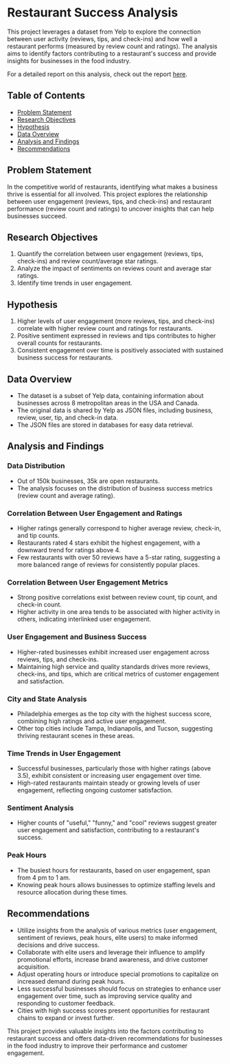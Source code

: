 
# Restaurant Success Analysis


This project leverages a dataset from Yelp to explore the connection between user activity (reviews, tips, and check-ins) and how well a restaurant performs (measured by review count and ratings). The analysis aims to identify factors contributing to a restaurant's success and provide insights for businesses in the food industry.

For a detailed report on this analysis, check out the report [here](https://github.com/Shaikh-Umar-Farooq/restaurant-success-analysis/blob/main/RESTAURANTS%20SUCCESS%20report.pdf).

## Table of Contents

- [Problem Statement](#problem-statement)
- [Research Objectives](#research-objectives)
- [Hypothesis](#hypothesis)
- [Data Overview](#data-overview)
- [Analysis and Findings](#analysis-and-findings)
- [Recommendations](#recommendations)

## Problem Statement

In the competitive world of restaurants, identifying what makes a business thrive is essential for all involved. This project explores the relationship between user engagement (reviews, tips, and check-ins) and restaurant performance (review count and ratings) to uncover insights that can help businesses succeed.

## Research Objectives

1. Quantify the correlation between user engagement (reviews, tips, check-ins) and review count/average star ratings.
2. Analyze the impact of sentiments on reviews count and average star ratings.
3. Identify time trends in user engagement.

## Hypothesis

1. Higher levels of user engagement (more reviews, tips, and check-ins) correlate with higher review count and ratings for restaurants.
2. Positive sentiment expressed in reviews and tips contributes to higher overall counts for restaurants.
3. Consistent engagement over time is positively associated with sustained business success for restaurants.

## Data Overview

- The dataset is a subset of Yelp data, containing information about businesses across 8 metropolitan areas in the USA and Canada.
- The original data is shared by Yelp as JSON files, including business, review, user, tip, and check-in data.
- The JSON files are stored in databases for easy data retrieval.

## Analysis and Findings

### Data Distribution
- Out of 150k businesses, 35k are open restaurants.
- The analysis focuses on the distribution of business success metrics (review count and average rating).

### Correlation Between User Engagement and Ratings
- Higher ratings generally correspond to higher average review, check-in, and tip counts.
- Restaurants rated 4 stars exhibit the highest engagement, with a downward trend for ratings above 4.
- Few restaurants with over 50 reviews have a 5-star rating, suggesting a more balanced range of reviews for consistently popular places.

### Correlation Between User Engagement Metrics
- Strong positive correlations exist between review count, tip count, and check-in count.
- Higher activity in one area tends to be associated with higher activity in others, indicating interlinked user engagement.

### User Engagement and Business Success
- Higher-rated businesses exhibit increased user engagement across reviews, tips, and check-ins.
- Maintaining high service and quality standards drives more reviews, check-ins, and tips, which are critical metrics of customer engagement and satisfaction.

### City and State Analysis
- Philadelphia emerges as the top city with the highest success score, combining high ratings and active user engagement.
- Other top cities include Tampa, Indianapolis, and Tucson, suggesting thriving restaurant scenes in these areas.

### Time Trends in User Engagement
- Successful businesses, particularly those with higher ratings (above 3.5), exhibit consistent or increasing user engagement over time.
- High-rated restaurants maintain steady or growing levels of user engagement, reflecting ongoing customer satisfaction.

### Sentiment Analysis
- Higher counts of "useful," "funny," and "cool" reviews suggest greater user engagement and satisfaction, contributing to a restaurant's success.

### Peak Hours
- The busiest hours for restaurants, based on user engagement, span from 4 pm to 1 am.
- Knowing peak hours allows businesses to optimize staffing levels and resource allocation during these times.

## Recommendations

- Utilize insights from the analysis of various metrics (user engagement, sentiment of reviews, peak hours, elite users) to make informed decisions and drive success.
- Collaborate with elite users and leverage their influence to amplify promotional efforts, increase brand awareness, and drive customer acquisition.
- Adjust operating hours or introduce special promotions to capitalize on increased demand during peak hours.
- Less successful businesses should focus on strategies to enhance user engagement over time, such as improving service quality and responding to customer feedback.
- Cities with high success scores present opportunities for restaurant chains to expand or invest further.

This project provides valuable insights into the factors contributing to restaurant success and offers data-driven recommendations for businesses in the food industry to improve their performance and customer engagement.
